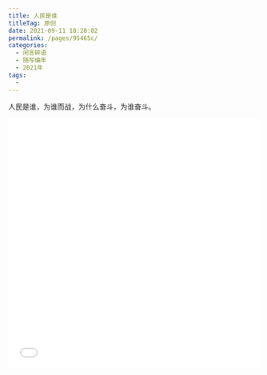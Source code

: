 ```yaml
---
title: 人民是谁
titleTag: 原创
date: 2021-09-11 18:28:02
permalink: /pages/95465c/
categories:
  - 闲言碎语
  - 随写编年
  - 2021年
tags:
  - 
---
```


人民是谁，为谁而战，为什么奋斗，为谁奋斗。

<iframe src="//player.bilibili.com/player.html?aid=420485508&bvid=BV1d341117qL&cid=405908326&page=1" scrolling="no" border="0" style="border:0;width:100%;height:auto;min-height:500px;"  frameborder="no" framespacing="0" allowfullscreen="true"> </iframe>